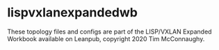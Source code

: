 # lispvxlanexpandedwb

These topology files and configs are part of the LISP/VXLAN Expanded Workbook available on Leanpub, copyright 2020 Tim McConnaughy.
